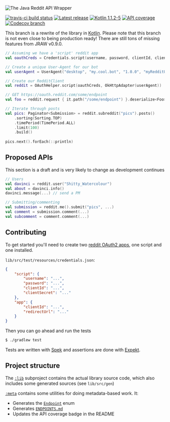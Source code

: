 <img src="https://raw.githubusercontent.com/thatJavaNerd/JRAW/kotlin/art/header.png" alt="The Java Reddit API Wrapper" />

[![travis-ci build status](https://img.shields.io/travis/thatJavaNerd/JRAW.svg)](https://travis-ci.org/thatJavaNerd/JRAW)
[![Latest release](https://img.shields.io/github/release/thatJavaNerd/JRAW.svg)](https://bintray.com/thatjavanerd/maven/JRAW/_latestVersion)
[![Kotlin 1.1.2-5](https://img.shields.io/badge/Kotlin-1.1.2--5-blue.svg)](http://kotlinlang.org)
[![API coverage](https://img.shields.io/badge/API_coverage-10%25-9C27B0.svg)](https://github.com/thatJavaNerd/JRAW/blob/kotlin/ENDPOINTS.md)
[![Codecov branch](https://img.shields.io/codecov/c/github/thatJavaNerd/JRAW/kotlin.svg)](https://codecov.io/gh/thatJavaNerd/JRAW/branch/kotlin)

This branch is a rewrite of the library in [Kotlin](https://kotlinlang.org/). Please note that this branch is not even close to being production ready! There are still tons of missing features from JRAW v0.9.0.

```kotlin
// Assuming we have a 'script' reddit app
val oauthCreds = Credentials.script(username, password, clientId, clientSecret)

// Create a unique User-Agent for our bot
val userAgent = UserAgent("desktop", "my.cool.bot", "1.0.0", "myRedditUsername")

// Create our RedditClient
val reddit = OAuthHelper.script(oauthCreds, OkHttpAdapter(userAgent))

// GET https://oauth.reddit.com/some/endpoint
val foo = reddit.request { it.path("/some/endpoint") }.deserialize<Foo>()

// Iterate through posts
val pics: Paginator<Submission> = reddit.subreddit("pics").posts()
    .sorting(Sorting.TOP)
    .timePeriod(TimePeriod.ALL)
    .limit(100)
    .build()
    
pics.next().forEach(::println)
```

## Proposed APIs

This section is a draft and is very likely to change as development continues

```kotlin
// Users
val davinci = reddit.user("Shitty_Watercolour")
val about = davinci.info()
davinci.message(...) // send a PM

// Submitting/commenting
val submission = reddit.me().submit("pics", ...)
val comment = submission.comment(...)
val subcomment = comment.comment(...)
```

## Contributing

To get started you'll need to create two [reddit OAuth2 apps](https://www.reddit.com/prefs/apps), one script and one installed.

`lib/src/test/resources/credentials.json`:

```json
{
    "script": {
        "username": "...",
        "password": "...",
        "clientId": "...",
        "clientSecret": "..."
    },
    "app": {
        "clientId": "...",
        "redirectUrl": "..."
    }
}
```

Then you can go ahead and run the tests

```sh
$ ./gradlew test
```

Tests are written with [Spek](http://spekframework.org/) and assertions are done with [Expekt](https://github.com/winterbe/expekt).

## Project structure

The [`:lib`](https://github.com/thatJavaNerd/JRAW/tree/kotlin/lib) subproject contains the actual library source code, which also includes some generated sources (see `lib/src/gen`)

[`:meta`](https://github.com/thatJavaNerd/JRAW/tree/kotlin/meta) contains some utilities for doing metadata-based work. It:

 - Generates the [`Endpoint`](https://github.com/thatJavaNerd/JRAW/tree/kotlin/lib/src/gen/java/net/dean/jraw/Endpoint.java) enum
 - Generates [`ENDPOINTS.md`](https://github.com/thatJavaNerd/JRAW/tree/kotlin/ENDPOINTS.md)
 - Updates the API coverage badge in the README
